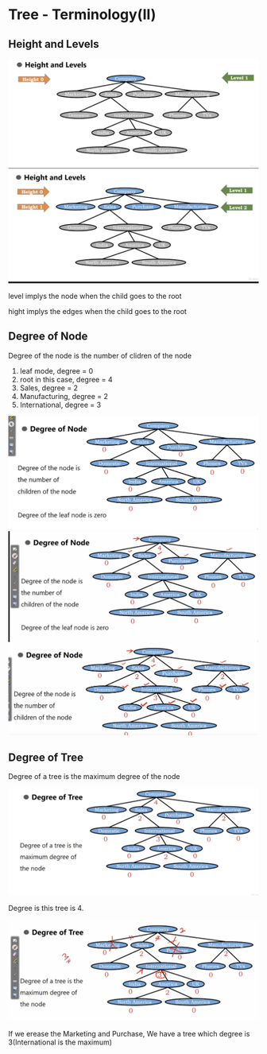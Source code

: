 # Tree - Terminology(II)

## Height and Levels

<img src='../asserts/148_1.png'></img>
<img src='../asserts/148_2.png'></img>

level implys the node when the child goes to the root

hight implys the edges when the child goes to the root

## Degree of Node

Degree of the node is the number of clidren of the node

1. leaf mode, degree = 0
2. root in this case, degree = 4
3. Sales, degree = 2
4. Manufacturing, degree = 2
5. International, degree = 3

<img src='../asserts/148_3.png'></img>
<img src='../asserts/148_4.png'></img>
<img src='../asserts/148_5.png'></img>

## Degree of Tree

Degree of a tree is the maximum degree of the node

<img src='../asserts/148_6.png'></img>

Degree is this tree is 4.

<img src='../asserts/148_7.png'></img>

If we erease the Marketing and Purchase, We have a tree which degree is 3(International is the maximum)
